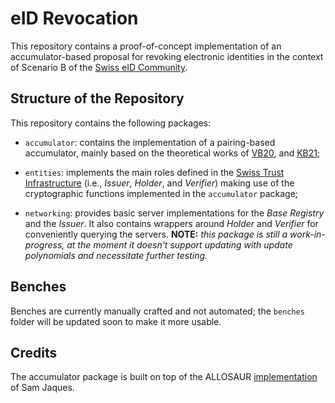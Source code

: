 # eID Revocation

This repository contains a proof-of-concept implementation of an accumulator-based proposal for revoking electronic identities in the context of Scenario B of the [Swiss eID Community](https://github.com/e-id-admin/open-source-community/blob/main/discussion-paper-tech-proposal/discussion-paper-tech-proposal.md).

## Structure of the Repository
This repository contains the following packages:

- `accumulator`: contains the implementation of a pairing-based accumulator, mainly based on the theoretical works of [VB20](https://link.springer.com/chapter/10.1007/978-3-030-95312-6_17), and [KB21](https://ieeexplore.ieee.org/abstract/document/9505229);

- `entities`: implements the main roles defined in the [Swiss Trust Infrastructure](https://github.com/e-id-admin/open-source-community/blob/main/discussion-paper-tech-proposal/discussion-paper-tech-proposal.md) (i.e., *Issuer*, *Holder*, and *Verifier*) making use of the cryptographic functions implemented in the `accumulator` package; 

- `networking`: provides basic server implementations for the *Base Registry* and the *Issuer*. It also contains wrappers around *Holder* and *Verifier* for conveniently querying the servers. **NOTE:** *this package is still a work-in-progress, at the moment it doesn't support updating with update polynomials and necessitate further testing.*


## Benches
Benches are currently manually crafted and not automated; the `benches` folder will be updated soon to make it more usable. 

## Credits
The accumulator package is built on top of the ALLOSAUR [implementation](https://github.com/sam-jaques/allosaurust) of Sam Jaques. 